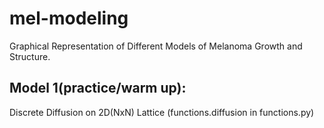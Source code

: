 # mel-modeling
Graphical Representation of Different Models of Melanoma Growth and Structure.



## Model 1(practice/warm up):
Discrete Diffusion on 2D(NxN) Lattice
(functions.diffusion in functions.py)
